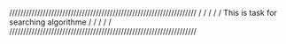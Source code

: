 
///////////////////////////////////////////////////////////////////
/								  /	
/								  /
/		This is task for searching algorithme		  /
/								  /
/								  /
///////////////////////////////////////////////////////////////////

